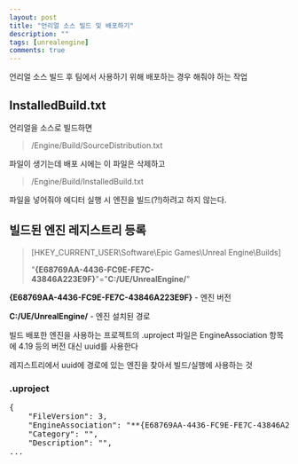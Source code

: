 ```yaml
---
layout: post
title: "언리얼 소스 빌드 및 배포하기"
description: ""
tags: [unrealengine]
comments: true
---
```


언리얼 소스 빌드 후 팀에서 사용하기 위해 배포하는 경우 해줘야 하는 작업


## InstalledBuild.txt
언리얼을 소스로 빌드하면
> /Engine/Build/SourceDistribution.txt
>
파일이 생기는데 배포 시에는 이 파일은 삭제하고
> /Engine/Build/InstalledBuild.txt
>
파일을 넣어줘야 에디터 실행 시 엔진을 빌드(?!)하려고 하지 않는다.

## 빌드된 엔진 레지스트리 등록

> [HKEY_CURRENT_USER\Software\Epic Games\Unreal Engine\Builds]
>
> "**{E68769AA-4436-FC9E-FE7C-43846A223E9F}**"="**C:/UE/UnrealEngine/**"

**{E68769AA-4436-FC9E-FE7C-43846A223E9F}** - 엔진 버전

**C:/UE/UnrealEngine/** - 엔진 설치된 경로

빌드 배포한 엔진을 사용하는 프로젝트의 .uproject 파일은 EngineAssociation 항목에 4.19 등의 버전 대신 uuid를 사용한다

레지스트리에서 uuid에 경로에 있는 엔진을 찾아서 빌드/실행에 사용하는 것

### .uproject
<pre>
{
	"FileVersion": 3,
	"EngineAssociation": "**{E68769AA-4436-FC9E-FE7C-43846A223E9F}**",
	"Category": "",
	"Description": "",
...
</pre>

